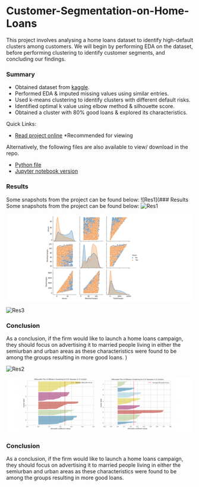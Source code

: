 # Customer-Segmentation-on-Home-Loans
This project involves analysing a home loans dataset to identify high-default clusters among customers. We will begin by performing EDA on the dataset, 
before performing clustering to identify customer segments, and concluding our findings.

### Summary
- Obtained dataset from [kaggle](https://www.kaggle.com/gavincanacam/home-loan-predictions).
- Performed EDA & imputed missing values using similar entries.
- Used k-means clustering to identify clusters with different default risks.
- Identified optimal k value using elbow method & silhouette score.
- Obtained a cluster with 80% good loans & explored its characteristics.

Quick Links:
- [Read project online](https://nbviewer.jupyter.org/github/Gianatmaja/Customer-Segmentation-on-Home-Loans/blob/main/Customer%20Segmentation%20on%20Home%20Loans.ipynb)
*Recommended for viewing

Alternatively, the following files are also available to view/ download in the repo.
- [Python file](https://github.com/Gianatmaja/Customer-Segmentation-on-Home-Loans/blob/main/Customer%20Segmentation%20on%20Home%20Loans.py)
- [Jupyter notebook version](https://github.com/Gianatmaja/Customer-Segmentation-on-Home-Loans/blob/main/Customer%20Segmentation%20on%20Home%20Loans.ipynb)

### Results
Some snapshots from the project can be found below:
![Res1](### Results
Some snapshots from the project can be found below:
![Res1](https://github.com/Gianatmaja/Statistical-Machine-Learning-in-Python/blob/main/Loan-Segmentation/images/Screenshot%202022-10-11%20at%2010.38.18%20AM.png)

![Res2](https://github.com/Gianatmaja/Customer-Segmentation-on-Home-Loans/blob/main/images/Screenshot%202022-10-11%20at%2010.38.42%20AM.png)

![Res3](https://github.com/Gianatmaja/Statistical-Machine-Learning-in-Python/blob/main/Loan-Segmentation/images/Screenshot%202022-10-11%20at%2012.16.26%20PM.png)

### Conclusion
As a conclusion, if the firm would like to launch a home loans campaign, they should focus on advertising it to married people living in either the semiurban and urban areas as these characteristics were found to be among the groups resulting in more good loans.
)

![Res2](https://github.com/Gianatmaja/Statistical-Machine-Learning-in-Python/blob/main/Loan-Segmentation/images/Screenshot%202022-10-11%20at%2010.38.42%20AM.png)

![Res3](https://github.com/Gianatmaja/Customer-Segmentation-on-Home-Loans/blob/main/images/Screenshot%202022-10-11%20at%2012.16.26%20PM.png)

### Conclusion
As a conclusion, if the firm would like to launch a home loans campaign, they should focus on advertising it to married people living in either the semiurban and urban areas as these characteristics were found to be among the groups resulting in more good loans.
